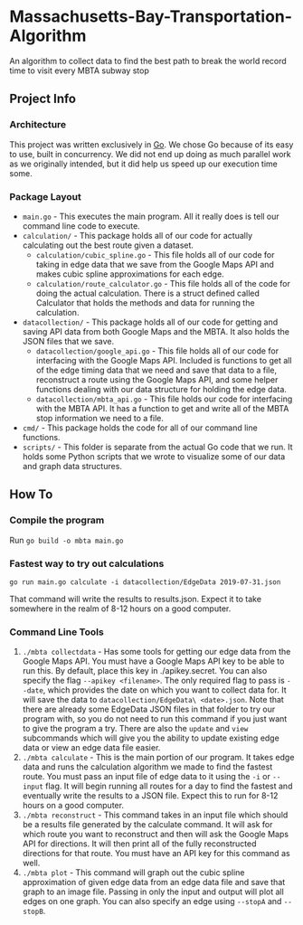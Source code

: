 # Massachusetts-Bay-Transportation-Algorithm
An algorithm to collect data to find the best path to break the world record time to visit every MBTA subway stop

## Project Info

### Architecture
This project was written exclusively in [Go](https://golang.org/). We chose Go because of its easy to use, built in concurrency. We did not end up doing as much parallel work as we originally intended, but it did help us speed up our execution time some.

### Package Layout
* `main.go` - This executes the main program. All it really does is tell our command line code to execute.
* `calculation/` - This package holds all of our code for actually calculating out the best route given a dataset.
    * `calculation/cubic_spline.go` - This file holds all of our code for taking in edge data that we save from the Google Maps API and makes cubic spline approximations for each edge.
    * `calculation/route_calculator.go` - This file holds all of the code for doing the actual calculation. There is a struct defined called Calculator that holds the methods and data for running the calculation.
* `datacollection/` - This package holds all of our code for getting and saving API data from both Google Maps and the MBTA. It also holds the JSON files that we save.
    * `datacollection/google_api.go` - This file holds all of our code for interfacing with the Google Maps API. Included is functions to get all of the edge timing data that we need and save that data to a file, reconstruct a route using the Google Maps API, and some helper functions dealing with our data structure for holding the edge data.
    * `datacollection/mbta_api.go` - This file holds our code for interfacing with the MBTA API. It has a function to get and write all of the MBTA stop information we need to a file.
* `cmd/` - This package holds the code for all of our command line functions.
* `scripts/` - This folder is separate from the actual Go code that we run. It holds some Python scripts that we wrote to visualize some of our data and graph data structures.

## How To

### Compile the program
Run `go build -o mbta main.go`

### Fastest way to try out calculations
`go run main.go calculate -i datacollection/EdgeData 2019-07-31.json`

That command will write the results to results.json. Expect it to take somewhere in the realm of 8-12 hours on a good computer.


### Command Line Tools
1. `./mbta collectdata` - Has some tools for getting our edge data from the Google Maps API. You must have a Google Maps API key to be able to run this. By default, place this key in ./apikey.secret. You can also specify the flag `--apikey <filename>`. The only required flag to pass is `--date`, which provides the date on which you want to collect data for. It will save the data to `datacollection/EdgeData\ <date>.json`. Note that there are already some EdgeData JSON files in that folder to try our program with, so you do not need to run this command if you just want to give the program a try. There are also the `update` and `view` subcommands which will give you the ability to update existing edge data or view an edge data file easier.
2. `./mbta calculate` - This is the main portion of our program. It takes edge data and runs the calculation algorithm we made to find the fastest route. You must pass an input file of edge data to it using the `-i` or `--input` flag. It will begin running all routes for a day to find the fastest and eventually write the results to a JSON file. Expect this to run for 8-12 hours on a good computer.
3. `./mbta reconstruct` - This command takes in an input file which should be a results file generated by the calculate command. It will ask for which route you want to reconstruct and then will ask the Google Maps API for directions. It will then print all of the fully reconstructed directions for that route. You must have an API key for this command as well.
4. `./mbta plot` - This command will graph out the cubic spline approximation of given edge data from an edge data file and save that graph to an image file. Passing in only the input and output will plot all edges on one graph. You can also specify an edge using `--stopA` and `--stopB`.
